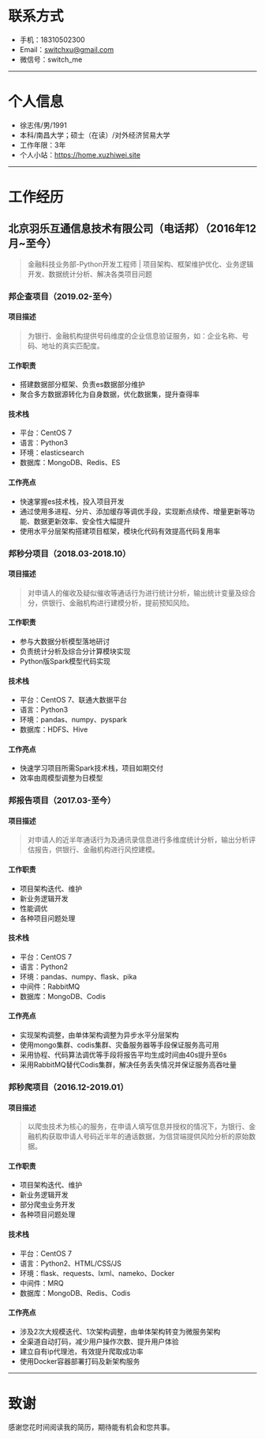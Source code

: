 # 联系方式
- 手机：18310502300
- Email：switchxu@gmail.com
- 微信号：switch_me

---

# 个人信息

 - 徐志伟/男/1991 
 - 本科/南昌大学；硕士（在读）/对外经济贸易大学 
 - 工作年限：3年
 - 个人小站：https://home.xuzhiwei.site

---

# 工作经历

## 北京羽乐互通信息技术有限公司（电话邦）（2016年12月~至今）
> 金融科技业务部-Python开发工程师 | 项目架构、框架维护优化、业务逻辑开发、数据统计分析、解决各类项目问题

### 邦企查项目（2019.02-至今）
#### 项目描述
> 为银行、金融机构提供号码维度的企业信息验证服务，如：企业名称、号码、地址的真实匹配度。
#### 工作职责
- 搭建数据部分框架、负责es数据部分维护
- 聚合多方数据源转化为自身数据，优化数据集，提升查得率
#### 技术栈
- 平台：CentOS 7
- 语言：Python3
- 环境：elasticsearch
- 数据库：MongoDB、Redis、ES
#### 工作亮点
- 快速掌握es技术栈，投入项目开发
- 通过使用多进程、分片、添加缓存等调优手段，实现断点续传、增量更新等功能、数据更新效率、安全性大幅提升
- 使用水平分层架构搭建项目框架，模块化代码有效提高代码复用率

### 邦秒分项目（2018.03-2018.10）
#### 项目描述
> 对申请人的催收及疑似催收等通话行为进行统计分析，输出统计变量及综合分，供银行、金融机构进行建模分析，提前预知风险。
#### 工作职责
- 参与大数据分析模型落地研讨
- 负责统计分析及综合分计算模块实现 
- Python版Spark模型代码实现
#### 技术栈
- 平台：CentOS 7、联通大数据平台
- 语言：Python3
- 环境：pandas、numpy、pyspark
- 数据库：HDFS、Hive
#### 工作亮点
- 快速学习项目所需Spark技术栈，项目如期交付
- 效率由周模型调整为日模型

### 邦报告项目（2017.03-至今）
#### 项目描述
> 对申请人的近半年通话行为及通讯录信息进行多维度统计分析，输出分析评估报告，供银行、金融机构进行风控建模。
#### 工作职责
- 项目架构迭代、维护
- 新业务逻辑开发
- 性能调优
- 各种项目问题处理
#### 技术栈
- 平台：CentOS 7
- 语言：Python2
- 环境：pandas、numpy、flask、pika
- 中间件：RabbitMQ
- 数据库：MongoDB、Codis
#### 工作亮点
- 实现架构调整，由单体架构调整为异步水平分层架构
- 使用mongo集群、codis集群、灾备服务器等手段保证服务高可用
- 采用协程、代码算法调优等手段将报告平均生成时间由40s提升至6s
- 采用RabbitMQ替代Codis集群，解决任务丢失情况并保证服务高吞吐量

### 邦秒爬项目（2016.12-2019.01） 
#### 项目描述
> 以爬虫技术为核心的服务，在申请人填写信息并授权的情况下，为银行、金融机构获取申请人号码近半年的通话数据，为信贷端提供风险分析的原始数据。
#### 工作职责
- 项目架构迭代、维护
- 新业务逻辑开发
- 部分爬虫业务开发
- 各种项目问题处理
#### 技术栈
- 平台：CentOS 7
- 语言：Python2、HTML/CSS/JS
- 环境：flask、requests、lxml、nameko、Docker
- 中间件：MRQ
- 数据库：MongoDB、Redis、Codis

#### 工作亮点
- 涉及2次大规模迭代、1次架构调整，由单体架构转变为微服务架构
- 全渠道自动打码，减少用户操作次数、提升用户体验
- 建立自有ip代理池，有效提升爬取成功率
- 使用Docker容器部署打码及新架构服务

---

# 致谢
感谢您花时间阅读我的简历，期待能有机会和您共事。